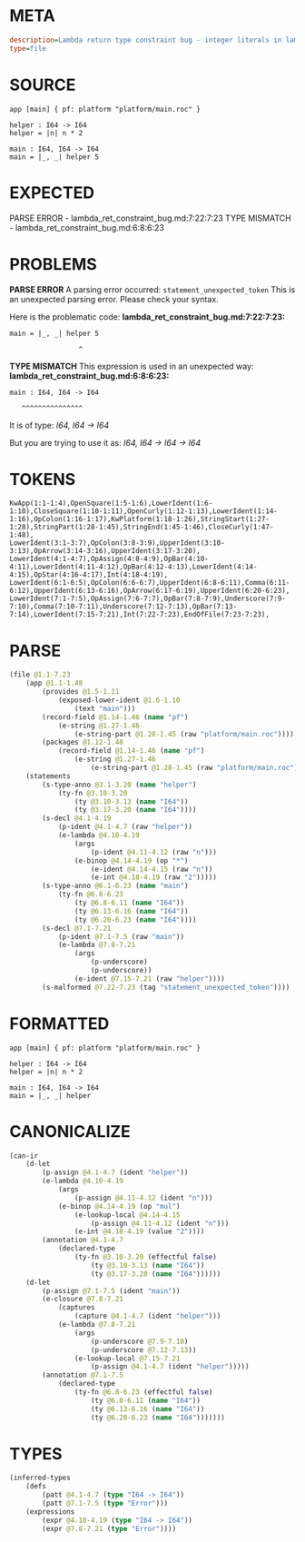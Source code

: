 # META
~~~ini
description=Lambda return type constraint bug - integer literals in lambda bodies should be constrained by function signature
type=file
~~~
# SOURCE
~~~roc
app [main] { pf: platform "platform/main.roc" }

helper : I64 -> I64
helper = |n| n * 2

main : I64, I64 -> I64
main = |_, _| helper 5
~~~
# EXPECTED
PARSE ERROR - lambda_ret_constraint_bug.md:7:22:7:23
TYPE MISMATCH - lambda_ret_constraint_bug.md:6:8:6:23
# PROBLEMS
**PARSE ERROR**
A parsing error occurred: `statement_unexpected_token`
This is an unexpected parsing error. Please check your syntax.

Here is the problematic code:
**lambda_ret_constraint_bug.md:7:22:7:23:**
```roc
main = |_, _| helper 5
```
                     ^


**TYPE MISMATCH**
This expression is used in an unexpected way:
**lambda_ret_constraint_bug.md:6:8:6:23:**
```roc
main : I64, I64 -> I64
```
       ^^^^^^^^^^^^^^^

It is of type:
    _I64, I64 -> I64_

But you are trying to use it as:
    _I64, I64 -> I64 -> I64_

# TOKENS
~~~zig
KwApp(1:1-1:4),OpenSquare(1:5-1:6),LowerIdent(1:6-1:10),CloseSquare(1:10-1:11),OpenCurly(1:12-1:13),LowerIdent(1:14-1:16),OpColon(1:16-1:17),KwPlatform(1:18-1:26),StringStart(1:27-1:28),StringPart(1:28-1:45),StringEnd(1:45-1:46),CloseCurly(1:47-1:48),
LowerIdent(3:1-3:7),OpColon(3:8-3:9),UpperIdent(3:10-3:13),OpArrow(3:14-3:16),UpperIdent(3:17-3:20),
LowerIdent(4:1-4:7),OpAssign(4:8-4:9),OpBar(4:10-4:11),LowerIdent(4:11-4:12),OpBar(4:12-4:13),LowerIdent(4:14-4:15),OpStar(4:16-4:17),Int(4:18-4:19),
LowerIdent(6:1-6:5),OpColon(6:6-6:7),UpperIdent(6:8-6:11),Comma(6:11-6:12),UpperIdent(6:13-6:16),OpArrow(6:17-6:19),UpperIdent(6:20-6:23),
LowerIdent(7:1-7:5),OpAssign(7:6-7:7),OpBar(7:8-7:9),Underscore(7:9-7:10),Comma(7:10-7:11),Underscore(7:12-7:13),OpBar(7:13-7:14),LowerIdent(7:15-7:21),Int(7:22-7:23),EndOfFile(7:23-7:23),
~~~
# PARSE
~~~clojure
(file @1.1-7.23
	(app @1.1-1.48
		(provides @1.5-1.11
			(exposed-lower-ident @1.6-1.10
				(text "main")))
		(record-field @1.14-1.46 (name "pf")
			(e-string @1.27-1.46
				(e-string-part @1.28-1.45 (raw "platform/main.roc"))))
		(packages @1.12-1.48
			(record-field @1.14-1.46 (name "pf")
				(e-string @1.27-1.46
					(e-string-part @1.28-1.45 (raw "platform/main.roc"))))))
	(statements
		(s-type-anno @3.1-3.20 (name "helper")
			(ty-fn @3.10-3.20
				(ty @3.10-3.13 (name "I64"))
				(ty @3.17-3.20 (name "I64"))))
		(s-decl @4.1-4.19
			(p-ident @4.1-4.7 (raw "helper"))
			(e-lambda @4.10-4.19
				(args
					(p-ident @4.11-4.12 (raw "n")))
				(e-binop @4.14-4.19 (op "*")
					(e-ident @4.14-4.15 (raw "n"))
					(e-int @4.18-4.19 (raw "2")))))
		(s-type-anno @6.1-6.23 (name "main")
			(ty-fn @6.8-6.23
				(ty @6.8-6.11 (name "I64"))
				(ty @6.13-6.16 (name "I64"))
				(ty @6.20-6.23 (name "I64"))))
		(s-decl @7.1-7.21
			(p-ident @7.1-7.5 (raw "main"))
			(e-lambda @7.8-7.21
				(args
					(p-underscore)
					(p-underscore))
				(e-ident @7.15-7.21 (raw "helper"))))
		(s-malformed @7.22-7.23 (tag "statement_unexpected_token"))))
~~~
# FORMATTED
~~~roc
app [main] { pf: platform "platform/main.roc" }

helper : I64 -> I64
helper = |n| n * 2

main : I64, I64 -> I64
main = |_, _| helper

~~~
# CANONICALIZE
~~~clojure
(can-ir
	(d-let
		(p-assign @4.1-4.7 (ident "helper"))
		(e-lambda @4.10-4.19
			(args
				(p-assign @4.11-4.12 (ident "n")))
			(e-binop @4.14-4.19 (op "mul")
				(e-lookup-local @4.14-4.15
					(p-assign @4.11-4.12 (ident "n")))
				(e-int @4.18-4.19 (value "2"))))
		(annotation @4.1-4.7
			(declared-type
				(ty-fn @3.10-3.20 (effectful false)
					(ty @3.10-3.13 (name "I64"))
					(ty @3.17-3.20 (name "I64"))))))
	(d-let
		(p-assign @7.1-7.5 (ident "main"))
		(e-closure @7.8-7.21
			(captures
				(capture @4.1-4.7 (ident "helper")))
			(e-lambda @7.8-7.21
				(args
					(p-underscore @7.9-7.10)
					(p-underscore @7.12-7.13))
				(e-lookup-local @7.15-7.21
					(p-assign @4.1-4.7 (ident "helper")))))
		(annotation @7.1-7.5
			(declared-type
				(ty-fn @6.8-6.23 (effectful false)
					(ty @6.8-6.11 (name "I64"))
					(ty @6.13-6.16 (name "I64"))
					(ty @6.20-6.23 (name "I64")))))))
~~~
# TYPES
~~~clojure
(inferred-types
	(defs
		(patt @4.1-4.7 (type "I64 -> I64"))
		(patt @7.1-7.5 (type "Error")))
	(expressions
		(expr @4.10-4.19 (type "I64 -> I64"))
		(expr @7.8-7.21 (type "Error"))))
~~~
